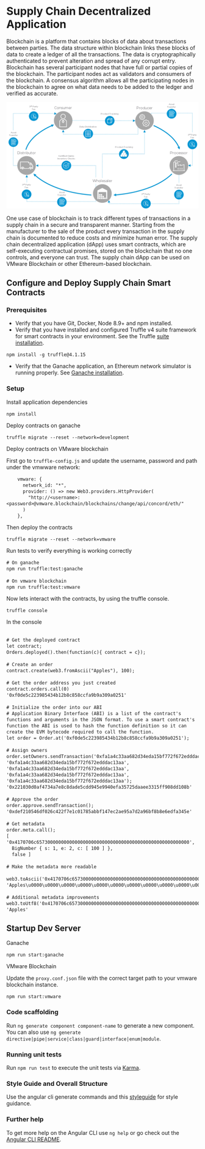 # Supply Chain Decentralized Application

Blockchain is a platform that contains blocks of data about transactions between parties. The data structure within blockchain links these blocks of data to create a ledger of all the transactions. The data is cryptographically authenticated to prevent alteration and spread of any corrupt entry. Blockchain has several participant nodes that have full or partial copies of the blockchain. The participant nodes act as validators and consumers of the blockchain. A consensus algorithm allows all the participating nodes in the blockchain to agree on what data needs to be added to the ledger and verified as accurate.

![Supply Chain Use Case](./static/supply-chain.png "Supply Chain Use Case")

One use case of blockchain is to track different types of transactions in a supply chain in a secure and transparent manner. Starting from the manufacturer to the sale of the product every transaction in the supply chain is documented to reduce costs and minimize human error. The supply chain decentralized application (dApp) uses smart contracts, which are self-executing contractual promises, stored on the blockchain that no one controls, and everyone can trust. The supply chain dApp can be used on VMware Blockchain or other Ethereum-based blockchain.


## Configure and Deploy Supply Chain Smart Contracts

### Prerequisites

- Verify that you have Git, Docker, Node 8.9+ and npm installed.
- Verify that you have installed and configured Truffle v4 suite framework for smart contracts in your environment. See the Truffle [suite installation](https://truffleframework.com/docs/truffle/overview).
```
npm install -g truffle@4.1.15
```
- Verify that the Ganache application, an Ethereum network simulator is running properly. See [Ganache installation](https://truffleframework.com/ganache).


### Setup

Install application dependencies

```shell
npm install
```

Deploy contracts on ganache

```shell
truffle migrate --reset --network=development 
```

Deploy contracts on VMware blockchain

First go to `truffle-config.js` and update the username, password and path under the vmwware network:

```shell
    vmware: {
      network_id: "*",
      provider: () => new Web3.providers.HttpProvider(
        "http://<username>:<password>@vmware.blockchain/blockchains/change/api/concord/eth/"
      )
    },
```
Then deploy the contracts

```shell
truffle migrate --reset --network=vmware 
```

Run tests to verify everything is working correctly

```shell
# On ganache
npm run truffle:test:ganache

# On vmware blockchain
npm run truffle:test:vmware
```

Now lets interact with the contracts, by using the truffle console.

```shell
truffle console
```

In the console
```shell

# Get the deployed contract
let contract;
Orders.deployed().then(function(c){ contract = c});

# Create an order
contract.create(web3.fromAscii("Apples"), 100);

# Get the order address you just created
contract.orders.call(0)
'0xf0de5c223985434b12b8c858ccfa9b9a309a0251'

# Initialize the order into our ABI
# Application Binary Interface (ABI) is a list of the contract's functions and arguments in the JSON format. To use a smart contract's function the ABI is used to hash the function definition so it can create the EVM bytecode required to call the function.
let order = Order.at('0xf0de5c223985434b12b8c858ccfa9b9a309a0251');

# Assign owners
order.setOwners.sendTransaction('0xfa1a4c33aa682d34eda15bf772f672edddac13aa', '0xfa1a4c33aa682d34eda15bf772f672edddac13aa', '0xfa1a4c33aa682d34eda15bf772f672edddac13aa', '0xfa1a4c33aa682d34eda15bf772f672edddac13aa', '0xfa1a4c33aa682d34eda15bf772f672edddac13aa');
'0x221030d0af4734a7e8c8dade5cdd945e9940efa35725daaee3315ff908dd108b'

# Approve the order
order.approve.sendTransaction();
'0xdef210546df026c422f7e1c01785abbf147ec2ae95a7d2a96bf8b8e6edfa345e'

# Get metadata
order.meta.call();
[ '0x4170706c65730000000000000000000000000000000000000000000000000000',
  BigNumber { s: 1, e: 2, c: [ 100 ] },
  false ]

# Make the metadata more readable
 web3.toAscii('0x4170706c65730000000000000000000000000000000000000000000000000000');
'Apples\u0000\u0000\u0000\u0000\u0000\u0000\u0000\u0000\u0000\u0000\u0000\u0000\u0000\u0000\u0000\u0000\u0000\u0000\u0000\u0000\u0000\u0000\u0000\u0000\u0000\u0000'

# Additional metadata improvements
web3.toUtf8('0x4170706c65730000000000000000000000000000000000000000000000000000');
'Apples'

```

## Startup Dev Server


Ganache
```
npm run start:ganache
```

VMware Blockchain

Update the `proxy.conf.json` file with the correct target path to your vmware blockchain instance.

```
npm run start:vmware
```

### Code scaffolding

Run `ng generate component component-name` to generate a new component. You can also use `ng generate directive|pipe|service|class|guard|interface|enum|module`.

### Running unit tests

Run `npm run test` to execute the unit tests via [Karma](https://karma-runner.github.io).

### Style Guide and Overall Structure

Use the angular cli generate commands and this [styleguide](https://angular.io/guide/styleguide#overall-structural-guidelines) for style guidance.

### Further help

To get more help on the Angular CLI use `ng help` or go check out the [Angular CLI README](https://github.com/angular/angular-cli/blob/master/README.md).

